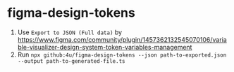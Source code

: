 # figma-design-tokens

1. Use `Export to JSON (Full data)` by https://www.figma.com/community/plugin/1457362132545070106/variable-visualizer-design-system-token-variables-management
1. Run `npx github:4u/figma-design-tokens --json path-to-exported.json --output path-to-generated-file.ts`
